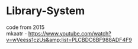 # Library-System
code from 2015<br>
mkaatr - https://www.youtube.com/watch?v=wVeess1czUs&amp;list=PLCBDC6BF988ADF4F9
